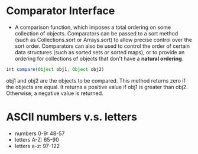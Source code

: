 # Comparator Interface
- A comparison function, which imposes a total ordering on some collection of objects. 
Comparators can be passed to a sort method (such as Collections.sort or Arrays.sort) to allow precise control over the sort order. Comparators can also be used to control the order of certain data structures (such as sorted sets or sorted maps), or to provide an ordering for collections of objects that don't have a **natural ordering**.
```javascript
int compare(Object obj1, Object obj2)
```
obj1 and obj2 are the objects to be compared. This method returns zero if the objects are equal. It returns a positive value if obj1 is greater than obj2. Otherwise, a negative value is returned.
# ASCII numbers v.s. letters
- numbers 0-9: 48-57
- letters A-Z: 65-90
- letters a-z: 97-122
